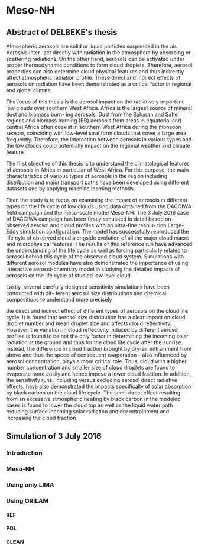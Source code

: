 # Meso-NH

## Abstract of DELBEKE's thesis

Atmospheric aerosols are solid or liquid particles suspended in the air. Aerosols inter-
act directly with radiation in the atmosphere by absorbing or scattering radiations. On
the other hand, aerosols can be activated under proper thermodynamic conditions to form
cloud droplets. Therefore, aerosol properties can also determine cloud physical features
and thus indirectly affect atmospheric radiation profile. These direct and indirect effects
of aerosols on radiation have been demonstrated as a critical factor in regional and global
climate.

The focus of this thesis is the aerosol impact on the radiatively important low clouds
over southern West Africa. Africa is the largest source of mineral dust and biomass burn-
ing aerosols. Dust from the Saharan and Sahel regions and biomass burning (BB) aerosols
from areas in equatorial and central Africa often coexist in southern West Africa during
the monsoon season, coinciding with low-level stratiform clouds that cover a large area
frequently. Therefore, the interaction between aerosols in various types and the low clouds
could potentially impact on the regional weather and climate feature.

The first objective of this thesis is to understand the climatological features of aerosols
in Africa in particular of West Africa. For this purpose, the main characteristics of various
types of aerosols in the region including distribution and major transport paths have been
developed using different datasets and by applying machine learning methods.

Then the study is to focus on examining the impact of aerosols in different types on the
life cycle of low clouds using data obtained from the DACCIWA field campaign and the
meso-scale model Meso-NH. The 3 July 2016 case of DACCIWA campaign has been firstly
simulated in detail based on observed aerosol and cloud profiles with an ultra-fine resolu-
tion Large-Eddy simulation configuration. The model has successfully reproduced the life
cyle of observed cloud alongside evolution of all the major cloud macro and microphysical
features. The results of this reference run have advanced the understanding of the life cycle
as well as forcing particularly related to aerosol behind this cycle of the observed cloud
system. Simulations with different aerosol modules have also demonstrated the importance
of using interactive aerosol-chemistry model in studying the detailed impacts of aerosols
on the life cycle of studied low level cloud.

Lastly, several carefully designed sensitivity simulations have been conducted with dif-
ferent aerosol size distributions and chemical compositions to understand more precisely

the direct and indirect effect of different types of aerosols on the cloud life cycle. It is found
that aerosol size distribution has a clear impact on cloud droplet number and mean droplet
size and affects cloud reflectivity. However, the variation in cloud reflectivity induced by
different aerosol profiles is found to be not the only factor in determining the incoming
solar radiation at the ground and thus for the cloud life cycle after the sunrise. Instead,
the difference in cloud fraction brought by dry-air entrainment from above and thus the
speed of consequent evaporation – also influenced by aerosol concentration, plays a more
critical role. Thus, cloud with a higher number concentration and smaller size of cloud
droplets are found to evaporate more easily and hence impose a lower cloud fraction. In
addition, the sensitivity runs, including versus excluding aerosol direct radiative effects,
have also demonstrated the impacts specifically of solar absorption by black carbon on the
cloud life cycle. The semi-direct effect resulting from an excessive atmospheric heating by
black carbon in the modeled cases is found to lower the cloud top as well as the liquid
water path reducing surface incoming solar radiation and dry entrainment and increasing
the cloud fraction.

## Simulation of 3 July 2016

### Introduction

### Meso-NH

### Using only LIMA

### Using ORILAM 

#### REF 

#### POL

#### CLEAN
